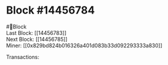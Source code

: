 
Block #14456784
===============
  
#🧊Block  
Last Block: [[14456783]]  
Next Block: [[14456785]]  
Miner: [[0x829bd824b016326a401d083b33d092293333a830]]  

 Transactions:
